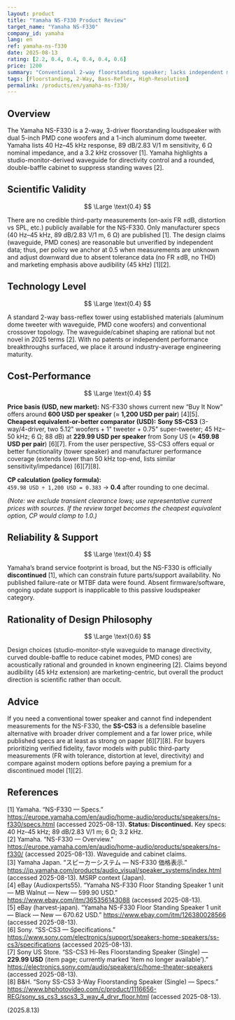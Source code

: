 ```yaml
---
layout: product
title: "Yamaha NS-F330 Product Review"
target_name: "Yamaha NS-F330"
company_id: yamaha
lang: en
ref: yamaha-ns-f330
date: 2025-08-13
rating: [2.2, 0.4, 0.4, 0.4, 0.4, 0.6]
price: 1200
summary: "Conventional 2-way floorstanding speaker; lacks independent measurements and is now discontinued, yielding middling scientific validity and cost-performance versus cheaper 3-way alternatives"
tags: [Floorstanding, 2-Way, Bass-Reflex, High-Resolution]
permalink: /products/en/yamaha-ns-f330/
---
```


## Overview

The Yamaha NS-F330 is a 2-way, 3-driver floorstanding loudspeaker with dual 5-inch PMD cone woofers and a 1-inch aluminum dome tweeter. Yamaha lists 40 Hz–45 kHz response, 89 dB/2.83 V/1 m sensitivity, 6 Ω nominal impedance, and a 3.2 kHz crossover [1]. Yamaha highlights a studio-monitor-derived waveguide for directivity control and a rounded, double-baffle cabinet to suppress standing waves [2].

## Scientific Validity

$$ \Large \text{0.4} $$

There are no credible third-party measurements (on-axis FR ±dB, distortion vs SPL, etc.) publicly available for the NS-F330. Only manufacturer specs (40 Hz–45 kHz, 89 dB/2.83 V/1 m, 6 Ω) are published [1]. The design claims (waveguide, PMD cones) are reasonable but unverified by independent data; thus, per policy we anchor at 0.5 when measurements are unknown and adjust downward due to absent tolerance data (no FR ±dB, no THD) and marketing emphasis above audibility (45 kHz) [1][2].

## Technology Level

$$ \Large \text{0.4} $$

A standard 2-way bass-reflex tower using established materials (aluminum dome tweeter with waveguide, PMD cone woofers) and conventional crossover topology. The waveguide/cabinet shaping are rational but not novel in 2025 terms [2]. With no patents or independent performance breakthroughs surfaced, we place it around industry-average engineering maturity.

## Cost-Performance

$$ \Large \text{0.4} $$

**Price basis (USD, new market):** NS-F330 shows current new “Buy It Now” offers around **600 USD per speaker** (≈ **1,200 USD per pair**) [4][5].  
**Cheapest equivalent-or-better comparator (USD):** **Sony SS-CS3** (3-way/4-driver, two 5.12" woofers + 1" tweeter + 0.75" super-tweeter; 45 Hz–50 kHz; 6 Ω; 88 dB) at **229.99 USD per speaker** from Sony US (≈ **459.98 USD per pair**) [6][7]. From the user perspective, SS-CS3 offers equal or better functionality (tower speaker) and manufacturer performance coverage (extends lower than 50 kHz top-end, lists similar sensitivity/impedance) [6][7][8].

**CP calculation (policy formula):**  
`459.98 USD ÷ 1,200 USD = 0.383` → **0.4** after rounding to one decimal.

*(Note: we exclude transient clearance lows; use representative current prices with sources. If the review target becomes the cheapest equivalent option, CP would clamp to 1.0.)*

## Reliability & Support

$$ \Large \text{0.4} $$

Yamaha’s brand service footprint is broad, but the NS-F330 is officially **discontinued** [1], which can constrain future parts/support availability. No published failure-rate or MTBF data were found. Absent firmware/software, ongoing update support is inapplicable to this passive loudspeaker category.

## Rationality of Design Philosophy

$$ \Large \text{0.6} $$

Design choices (studio-monitor-style waveguide to manage directivity, curved double-baffle to reduce cabinet modes, PMD cones) are acoustically rational and grounded in known engineering [2]. Claims beyond audibility (45 kHz extension) are marketing-centric, but overall the product direction is scientific rather than occult.

## Advice

If you need a conventional tower speaker and cannot find independent measurements for the NS-F330, the **SS-CS3** is a defensible baseline alternative with broader driver complement and a far lower price, while published specs are at least as strong on paper [6][7][8]. For buyers prioritizing verified fidelity, favor models with public third-party measurements (FR with tolerance, distortion at level, directivity) and compare against modern options before paying a premium for a discontinued model [1][2].

## References

[1] Yamaha. “NS-F330 — Specs.” https://europe.yamaha.com/en/audio/home-audio/products/speakers/ns-f330/specs.html (accessed 2025-08-13). **Status: Discontinued.** Key specs: 40 Hz–45 kHz; 89 dB/2.83 V/1 m; 6 Ω; 3.2 kHz.  
[2] Yamaha. “NS-F330 — Overview.” https://europe.yamaha.com/en/audio/home-audio/products/speakers/ns-f330/ (accessed 2025-08-13). Waveguide and cabinet claims.  
[3] Yamaha Japan. “スピーカーシステム — NS-F330 価格表示.” https://jp.yamaha.com/products/audio_visual/speaker_systems/index.html (accessed 2025-08-13). MSRP context (Japan).  
[4] eBay (Audioxperts55). “Yamaha NS-F330 Floor Standing Speaker 1 unit — MB Walnut — New — 599.90 USD.” https://www.ebay.com/itm/365356143088 (accessed 2025-08-13).  
[5] eBay (harvest-japan). “Yamaha NS-F330 Floor Standing Speaker 1 unit — Black — New — 670.62 USD.” https://www.ebay.com/itm/126380028566 (accessed 2025-08-13).  
[6] Sony. “SS-CS3 — Specifications.” https://www.sony.com/electronics/support/speakers-home-speakers/ss-cs3/specifications (accessed 2025-08-13).  
[7] Sony US Store. “SS-CS3 Hi-Res Floorstanding Speaker (Single) — **229.99 USD** (item page; currently marked ‘item no longer available’).” https://electronics.sony.com/audio/speakers/c/home-theater-speakers (accessed 2025-08-13).  
[8] B&H. “Sony SS-CS3 3-Way Floorstanding Speaker (Single) — Specs.” https://www.bhphotovideo.com/c/product/1116656-REG/sony_ss_cs3_sscs3_3_way_4_drvr_floor.html (accessed 2025-08-13).

(2025.8.13)

